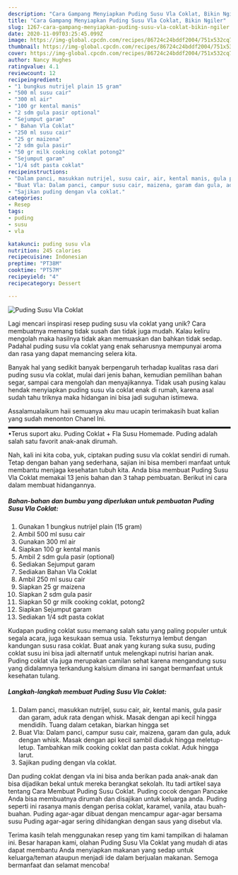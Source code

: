 ```yaml
---
description: "Cara Gampang Menyiapkan Puding Susu Vla Coklat, Bikin Ngiler"
title: "Cara Gampang Menyiapkan Puding Susu Vla Coklat, Bikin Ngiler"
slug: 1267-cara-gampang-menyiapkan-puding-susu-vla-coklat-bikin-ngiler
date: 2020-11-09T03:25:45.099Z
image: https://img-global.cpcdn.com/recipes/86724c24bddf2004/751x532cq70/puding-susu-vla-coklat-foto-resep-utama.jpg
thumbnail: https://img-global.cpcdn.com/recipes/86724c24bddf2004/751x532cq70/puding-susu-vla-coklat-foto-resep-utama.jpg
cover: https://img-global.cpcdn.com/recipes/86724c24bddf2004/751x532cq70/puding-susu-vla-coklat-foto-resep-utama.jpg
author: Nancy Hughes
ratingvalue: 4.1
reviewcount: 12
recipeingredient:
- "1 bungkus nutrijel plain 15 gram"
- "500 ml susu cair"
- "300 ml air"
- "100 gr kental manis"
- "2 sdm gula pasir optional"
- "Sejumput garam"
- " Bahan Vla Coklat"
- "250 ml susu cair"
- "25 gr maizena"
- "2 sdm gula pasir"
- "50 gr milk cooking coklat potong2"
- "Sejumput garam"
- "1/4 sdt pasta coklat"
recipeinstructions:
- "Dalam panci, masukkan nutrijel, susu cair, air, kental manis, gula pasir dan garam, aduk rata dengan whisk. Masak dengan api kecil hingga mendidih. Tuang dalam cetakan, biarkan hingga set"
- "Buat Vla: Dalam panci, campur susu cair, maizena, garam dan gula, aduk dengan whisk. Masak dengan api kecil sambil diaduk hingga meletup-letup. Tambahkan milk cooking coklat dan pasta coklat. Aduk hingga larut."
- "Sajikan puding dengan vla coklat."
categories:
- Resep
tags:
- puding
- susu
- vla

katakunci: puding susu vla 
nutrition: 245 calories
recipecuisine: Indonesian
preptime: "PT38M"
cooktime: "PT57M"
recipeyield: "4"
recipecategory: Dessert

---
```



![Puding Susu Vla Coklat](https://img-global.cpcdn.com/recipes/86724c24bddf2004/751x532cq70/puding-susu-vla-coklat-foto-resep-utama.jpg)

Lagi mencari inspirasi resep puding susu vla coklat yang unik? Cara membuatnya memang tidak susah dan tidak juga mudah. Kalau keliru mengolah maka hasilnya tidak akan memuaskan dan bahkan tidak sedap. Padahal puding susu vla coklat yang enak seharusnya mempunyai aroma dan rasa yang dapat memancing selera kita.

Banyak hal yang sedikit banyak berpengaruh terhadap kualitas rasa dari puding susu vla coklat, mulai dari jenis bahan, kemudian pemilihan bahan segar, sampai cara mengolah dan menyajikannya. Tidak usah pusing kalau hendak menyiapkan puding susu vla coklat enak di rumah, karena asal sudah tahu triknya maka hidangan ini bisa jadi suguhan istimewa.

Assalamualaikum haii semuanya aku mau ucapin terimakasih buat kalian yang sudah menonton Chanel Ini. ▬▬▬▬▬▬▬▬▬▬▬▬▬▬▬▬▬▬▬▬▬▬▬▬▬▬▬▬▬▬▬▬▬▬▬▬ •Terus suport aku. Puding Coklat + Fla Susu Homemade. Puding adalah salah satu favorit anak-anak dirumah.


Nah, kali ini kita coba, yuk, ciptakan puding susu vla coklat sendiri di rumah. Tetap dengan bahan yang sederhana, sajian ini bisa memberi manfaat untuk membantu menjaga kesehatan tubuh kita. Anda bisa membuat Puding Susu Vla Coklat memakai 13 jenis bahan dan 3 tahap pembuatan. Berikut ini cara dalam membuat hidangannya.

<!--inarticleads1-->

##### Bahan-bahan dan bumbu yang diperlukan untuk pembuatan Puding Susu Vla Coklat:

1. Gunakan 1 bungkus nutrijel plain (15 gram)
1. Ambil 500 ml susu cair
1. Gunakan 300 ml air
1. Siapkan 100 gr kental manis
1. Ambil 2 sdm gula pasir (optional)
1. Sediakan Sejumput garam
1. Sediakan  Bahan Vla Coklat
1. Ambil 250 ml susu cair
1. Siapkan 25 gr maizena
1. Siapkan 2 sdm gula pasir
1. Siapkan 50 gr milk cooking coklat, potong2
1. Siapkan Sejumput garam
1. Sediakan 1/4 sdt pasta coklat


Kudapan puding coklat susu memang salah satu yang paling populer untuk segala acara, juga kesukaan semua usia. Teksturnya lembut dengan kandungan susu rasa coklat. Buat anak yang kurang suka susu, puding coklat susu ini bisa jadi alternatif untuk melengkapi nutrisi harian anak. Puding coklat vla juga merupakan camilan sehat karena mengandung susu yang didalamnya terkandung kalsium dimana ini sangat bermanfaat untuk kesehatan tulang. 

<!--inarticleads2-->

##### Langkah-langkah membuat Puding Susu Vla Coklat:

1. Dalam panci, masukkan nutrijel, susu cair, air, kental manis, gula pasir dan garam, aduk rata dengan whisk. Masak dengan api kecil hingga mendidih. Tuang dalam cetakan, biarkan hingga set
1. Buat Vla: Dalam panci, campur susu cair, maizena, garam dan gula, aduk dengan whisk. Masak dengan api kecil sambil diaduk hingga meletup-letup. Tambahkan milk cooking coklat dan pasta coklat. Aduk hingga larut.
1. Sajikan puding dengan vla coklat.


Dan puding coklat dengan vla ini bisa anda berikan pada anak-anak dan bisa dijadikan bekal untuk mereka berangkat sekolah. Itu tadi artikel saya tentang Cara Membuat Puding Susu Coklat. Puding cocok dengan Pancake Anda bisa membuatnya dirumah dan disajikan untuk keluarga anda. Puding seperti ini rasanya manis dengan perisa coklat, karamel, vanila, atau buah-buahan. Puding agar-agar dibuat dengan mencampur agar-agar bersama susu Puding agar-agar sering dihidangkan dengan saus yang disebut vla. 

Terima kasih telah menggunakan resep yang tim kami tampilkan di halaman ini. Besar harapan kami, olahan Puding Susu Vla Coklat yang mudah di atas dapat membantu Anda menyiapkan makanan yang sedap untuk keluarga/teman ataupun menjadi ide dalam berjualan makanan. Semoga bermanfaat dan selamat mencoba!
